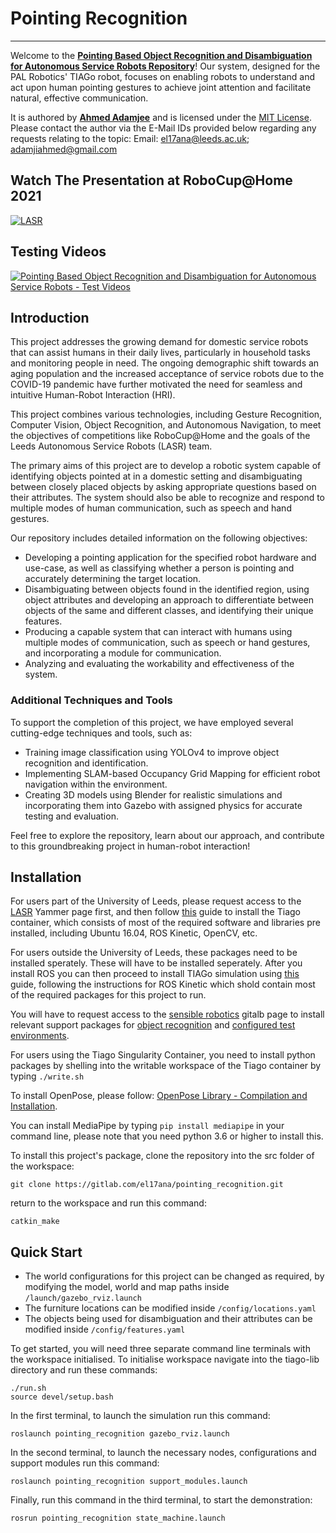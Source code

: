 
# Pointing Recognition
----------------- 

Welcome to the [**Pointing Based Object Recognition and Disambiguation for Autonomous Service Robots Repository**](https://gitlab.com/el17ana/pointing_recognition)! Our system, designed for the PAL Robotics' TIAGo robot, focuses on enabling robots to understand and act upon human pointing gestures to achieve joint attention and facilitate natural, effective communication. 

It is authored by [**Ahmed Adamjee**](https://www.linkedin.com/in/ahmedadamjee/) and is licensed under the [MIT License](https://gitlab.com/el17ana/pointing_recognition/-/blob/master/LICENSE).
Please contact the author via the E-Mail IDs provided below regarding any requests relating to the topic:
Email: [el17ana@leeds.ac.uk](mailto:el17ana@leeds.ac.uk); [adamjiahmed@gmail.com](mailto:adamjiahmed@gmail.com)


## Watch The Presentation at RoboCup@Home 2021

[![LASR
](http://i3.ytimg.com/vi/-IYFWRORLpc/hqdefault.jpg)](https://youtu.be/-IYFWRORLpc)

## Testing Videos

[![Pointing Based Object Recognition and Disambiguation for Autonomous Service Robots - Test Videos
](http://i3.ytimg.com/vi/1f78WHAk3IQ/hqdefault.jpg)](https://youtu.be/1f78WHAk3IQ)


## Introduction

This project addresses the growing demand for domestic service robots that can assist humans in their daily lives, particularly in household tasks and monitoring people in need. The ongoing demographic shift towards an aging population and the increased acceptance of service robots due to the COVID-19 pandemic have further motivated the need for seamless and intuitive Human-Robot Interaction (HRI).

This project combines various technologies, including Gesture Recognition, Computer Vision, Object Recognition, and Autonomous Navigation, to meet the objectives of competitions like RoboCup@Home and the goals of the Leeds Autonomous Service Robots (LASR) team.

The primary aims of this project are to develop a robotic system capable of identifying objects pointed at in a domestic setting and disambiguating between closely placed objects by asking appropriate questions based on their attributes. The system should also be able to recognize and respond to multiple modes of human communication, such as speech and hand gestures.

Our repository includes detailed information on the following objectives:

 - Developing a pointing application for the specified robot hardware and use-case, as well as classifying whether a person is pointing and accurately determining the target location.
 - Disambiguating between objects found in the identified region, using object attributes and developing an approach to differentiate between objects of the same and different classes, and identifying their unique features.
 - Producing a capable system that can interact with humans using multiple modes of communication, such as speech or hand gestures, and incorporating a module for communication.
 - Analyzing and evaluating the workability and effectiveness of the system.
 
### Additional Techniques and Tools

To support the completion of this project, we have employed several cutting-edge techniques and tools, such as:

 - Training image classification using YOLOv4 to improve object recognition and identification.
 - Implementing SLAM-based Occupancy Grid Mapping for efficient robot navigation within the environment.
 - Creating 3D models using Blender for realistic simulations and incorporating them into Gazebo with assigned physics for accurate testing and evaluation.

Feel free to explore the repository, learn about our approach, and contribute to this groundbreaking project in human-robot interaction!

## Installation

For users part of the University of Leeds, please request access to the [LASR](https://web.yammer.com/main/groups/eyJfdHlwZSI6Ikdyb3VwIiwiaWQiOiIxNjA0NDI1NyJ9/all) Yammer page first, and then follow [this](https://gitlab.com/el17ana/pointing_recognition/install_tiago_container) guide to install the Tiago container, which consists of most of the required software and libraries pre installed, including Ubuntu 16.04, ROS Kinetic, OpenCV, etc.

For users outside the University of Leeds, these packages need to be installed sperately. These will have to be installed seperately. After you install ROS you can then proceed to install TIAGo simulation using [this](http://wiki.ros.org/Robots/TIAGo/Tutorials/Installation/TiagoSimulation) guide, following the instructions for ROS Kinetic which shold contain most of the required packages for this project to run.

You will have to request access to the [sensible robotics](https://gitlab.com/sensible-robots) gitalb page to install relevant support packages for [object recognition](https://gitlab.com/sensible-robots/lasr_object_detection_yolo) and [configured test environments](https://gitlab.com/sensible-robots/custom_worlds/-/tree/for_pointing_recognition/).

For users using the Tiago Singularity Container, you need to install python packages by shelling into the writable workspace of the Tiago container by typing `./write.sh`

To install OpenPose, please follow: [OpenPose Library - Compilation and Installation](https://github.com/tramper2/openpose/blob/master/doc/installation.md).

You can install MediaPipe by typing `pip install mediapipe` in your command line, please note that you need python 3.6 or higher to install this.


To install this project's package, clone the repository into the src folder of the workspace:
```
git clone https://gitlab.com/el17ana/pointing_recognition.git
```
return to the workspace and run this command:
```
catkin_make
```

## Quick Start

 - The world configurations for this project can be changed as required,
   by modifying the model, world and map paths inside  `/launch/gazebo_rviz.launch`
 - The furniture locations can be modified inside `/config/locations.yaml`
 - The objects being used for disambiguation and their attributes can be modified inside `/config/features.yaml`

To get started, you will need three separate command line terminals with the workspace initialised.
To initialise workspace navigate into the tiago-lib directory and run these commands:
```
./run.sh
source devel/setup.bash
```
In the first terminal, to launch the simulation run this command:
```
roslaunch pointing_recognition gazebo_rviz.launch
```
In the second terminal, to launch the necessary nodes, configurations and support modules run this command:
```
roslaunch pointing_recognition support_modules.launch
```
Finally, run this command in the third terminal, to start the demonstration:
```
rosrun pointing_recognition state_machine.launch
```

